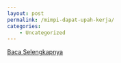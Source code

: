 ```yaml
---
layout: post
permalink: /mimpi-dapat-upah-kerja/
categories:
    - Uncategorized
---
```


[Baca Selengkapnya](/05)